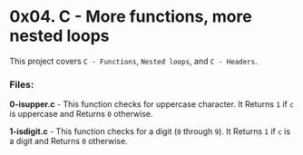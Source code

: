 
# 0x04. C - More functions, more nested loops
This project covers `C - Functions`, `Nested loops`, and `C - Headers`.

### Files:

**0-isupper.c** - This function checks for uppercase character. It Returns `1` if `c` is uppercase and Returns `0` otherwise.

**1-isdigit.c** - This function checks for a digit (`0` through `9`). It Returns `1` if `c` is a digit and Returns `0` otherwise. 
